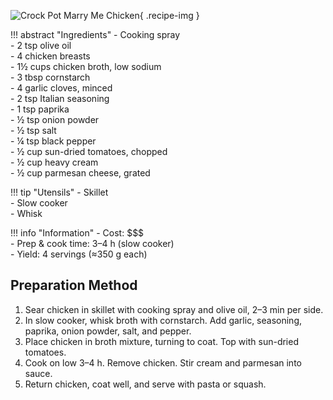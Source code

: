 ![Crock Pot Marry Me Chicken](../images/crockpot-marry-me-chicken.jpg){ .recipe-img }

!!! abstract "Ingredients"
    - Cooking spray  
    - 2 tsp olive oil  
    - 4 chicken breasts  
    - 1½ cups chicken broth, low sodium  
    - 3 tbsp cornstarch  
    - 4 garlic cloves, minced  
    - 2 tsp Italian seasoning  
    - 1 tsp paprika  
    - ½ tsp onion powder  
    - ½ tsp salt  
    - ¼ tsp black pepper  
    - ½ cup sun-dried tomatoes, chopped  
    - ½ cup heavy cream  
    - ½ cup parmesan cheese, grated  

!!! tip "Utensils"
    - Skillet  
    - Slow cooker  
    - Whisk  

!!! info "Information"
    - Cost: $$$  
    - Prep & cook time: 3–4 h (slow cooker)  
    - Yield: 4 servings (≈350 g each)  

## Preparation Method

1. Sear chicken in skillet with cooking spray and olive oil, 2–3 min per side.  
2. In slow cooker, whisk broth with cornstarch. Add garlic, seasoning, paprika, onion powder, salt, and pepper.  
3. Place chicken in broth mixture, turning to coat. Top with sun-dried tomatoes.  
4. Cook on low 3–4 h. Remove chicken. Stir cream and parmesan into sauce.  
5. Return chicken, coat well, and serve with pasta or squash.  
